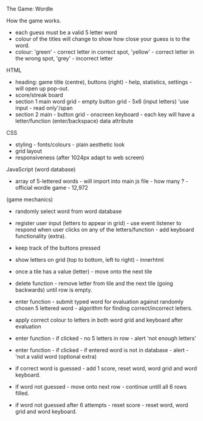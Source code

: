 The Game: Wordle

How the game works.

- each guess must be a valid 5 letter word
- colour of the titles will change to show how close your guess is to the word.
- colour: 'green' - correct letter in correct spot, 'yellow' - correct letter in the wrong spot, 'grey' - incorrect letter

HTML

- heading: game title (centre), buttons (right) - help, statistics, settings - will open up pop-out.
- score/streak board
- section 1 main word grid - empty button grid - 5x6 (input letters) 'use input - read only'/span
- section 2 main - button grid - onscreen keyboard - each key will have a letter/function (enter/backspace) data attribute

CSS

- styling - fonts/colours - plain aesthetic look
- grid layout
- responsiveness (after 1024px adapt to web screen)

JavaScript
(word database)

- array of 5-lettered words - will import into main js file - how many ? - official wordle game - 12,972

(game mechanics)

- randomly select word from word database
- register user input (letters to appear in grid) - use event listener to respond when user clicks on any of the letters/function - add keyboard functionality (extra).
- keep track of the buttons pressed
- show letters on grid (top to bottom, left to right) - innerhtml
- once a tile has a value (letter) - move onto the next tile
- delete function - remove letter from tile and the next tile (going backwards) until row is empty.
- enter function - submit typed word for evaluation against randomly chosen 5 lettered word - algorithm for finding correct/incorrect letters.
- apply correct colour to letters in both word grid and keyboard after evaluation
- enter function - if clicked - no 5 letters in row - alert 'not enough letters'
- enter function - if clicked - if entered word is not in database - alert - 'not a valid word (optional extra)

- if correct word is guessed - add 1 score, reset word, word grid and word keyboard.
- if word not guessed - move onto next row - continue untill all 6 rows filled.
- if word not guessed after 6 attempts - reset score - reset word, word grid and word keyboard.
